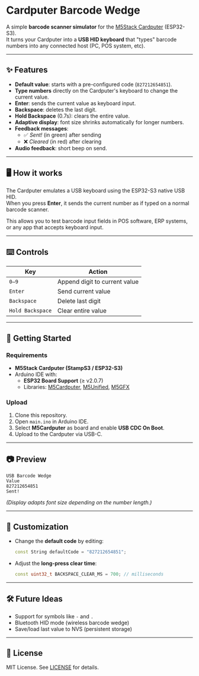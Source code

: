 # Cardputer Barcode Wedge

A simple **barcode scanner simulator** for the [M5Stack Cardputer](https://shop.m5stack.com/products/m5stack-cardputer-kit-w-m5stamps3) (ESP32-S3).  
It turns your Cardputer into a **USB HID keyboard** that "types" barcode numbers into any connected host (PC, POS system, etc).

---

## ✨ Features

- **Default value**: starts with a pre-configured code (`827212654851`).
- **Type numbers** directly on the Cardputer's keyboard to change the current value.
- **Enter**: sends the current value as keyboard input.
- **Backspace**: deletes the last digit.
- **Hold Backspace** (0.7s): clears the entire value.
- **Adaptive display**: font size shrinks automatically for longer numbers.
- **Feedback messages**:  
  - ✅ *Sent!* (in green) after sending  
  - ❌ *Cleared* (in red) after clearing
- **Audio feedback**: short beep on send.

---

## 🖥️ How it works

The Cardputer emulates a USB keyboard using the ESP32-S3 native USB HID.  
When you press **Enter**, it sends the current number as if typed on a normal barcode scanner.

This allows you to test barcode input fields in POS software, ERP systems, or any app that accepts keyboard input.

---

## ⌨️ Controls

| Key             | Action                       |
|-----------------|------------------------------|
| `0–9`           | Append digit to current value|
| `Enter`         | Send current value           |
| `Backspace`     | Delete last digit            |
| `Hold Backspace`| Clear entire value           |

---

## 🚀 Getting Started

### Requirements
- **M5Stack Cardputer (StampS3 / ESP32-S3)**
- Arduino IDE with:
  - **ESP32 Board Support** (≥ v2.0.7)
  - Libraries: [M5Cardputer](https://github.com/m5stack/M5Cardputer), [M5Unified](https://github.com/m5stack/M5Unified), [M5GFX](https://github.com/m5stack/M5GFX)

### Upload
1. Clone this repository.
2. Open `main.ino` in Arduino IDE.
3. Select **M5Cardputer** as board and enable **USB CDC On Boot**.
4. Upload to the Cardputer via USB-C.

---

## 📷 Preview

```
USB Barcode Wedge
Value
827212654851
Sent!
```

*(Display adapts font size depending on the number length.)*

---

## 🔧 Customization

- Change the **default code** by editing:
  ```cpp
  const String defaultCode = "827212654851";
  ```

* Adjust the **long-press clear time**:

  ```cpp
  const uint32_t BACKSPACE_CLEAR_MS = 700; // milliseconds
  ```

---

## 🛠️ Future Ideas

* Support for symbols like `-` and `.`
* Bluetooth HID mode (wireless barcode wedge)
* Save/load last value to NVS (persistent storage)

---

## 📄 License

MIT License. See [LICENSE](LICENSE) for details.

